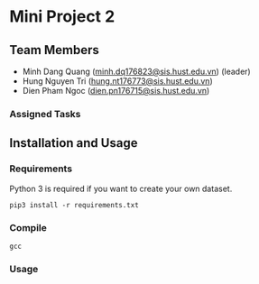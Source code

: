 # Mini Project 2
## Team Members
- Minh Dang Quang (minh.dq176823@sis.hust.edu.vn) (leader)
- Hung Nguyen Tri (hung.nt176773@sis.hust.edu.vn)
- Dien Pham Ngoc (dien.pn176715@sis.hust.edu.vn)

### Assigned Tasks


## Installation and Usage
### Requirements
Python 3 is required if you want to create your own dataset.

```
pip3 install -r requirements.txt
```

### Compile
```
gcc
```

### Usage

